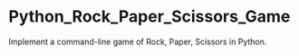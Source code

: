 # Python_Rock_Paper_Scissors_Game
Implement a command-line game of Rock, Paper, Scissors in Python.
